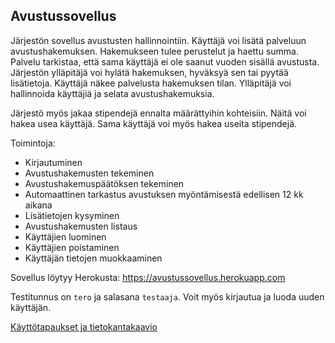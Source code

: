 ## Avustussovellus

Järjestön sovellus avustusten hallinnointiin. Käyttäjä voi lisätä palveluun avustushakemuksen. Hakemukseen tulee perustelut ja haettu summa. Palvelu tarkistaa, että sama käyttäjä ei ole saanut vuoden sisällä avustusta. Järjestön ylläpitäjä voi hylätä hakemuksen, hyväksyä sen tai pyytää lisätietoja. Käyttäjä näkee palvelusta hakemuksen tilan. Ylläpitäjä voi hallinnoida käyttäjiä ja selata avustushakemuksia.

Järjestö myös jakaa stipendejä ennalta määrättyihin kohteisiin. Näitä voi hakea usea käyttäjä. Sama käyttäjä voi myös hakea useita stipendejä.

Toimintoja:

* Kirjautuminen
* Avustushakemusten tekeminen
* Avustushakemuspäätöksen tekeminen
* Automaattinen tarkastus avustuksen myöntämisestä edellisen 12 kk aikana
* Lisätietojen kysyminen
* Avustushakemusten listaus
* Käyttäjien luominen
* Käyttäjien poistaminen
* Käyttäjän tietojen muokkaaminen


Sovellus löytyy Herokusta: https://avustussovellus.herokuapp.com

Testitunnus on `tero` ja salasana `testaaja`. Voit myös kirjautua ja luoda uuden käyttäjän.

[Käyttötapaukset ja tietokantakaavio](https://github.com/petrihei/avustussovellus/tree/master/documentation)

